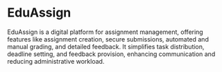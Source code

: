 # EduAssign
 EduAssign is a digital platform for assignment management, offering features like assignment creation, secure submissions, automated and manual grading, and detailed feedback. It simplifies task distribution, deadline setting, and feedback provision, enhancing communication and reducing administrative workload. 
